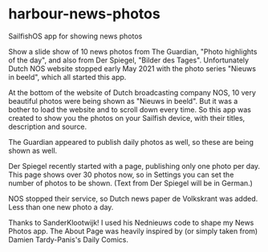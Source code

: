 # harbour-news-photos
SailfishOS app for showing news photos

Show a slide show of 10 news photos from The Guardian, "Photo highlights of the day", and also from Der Spiegel, "Bilder des Tages". Unfortunately Dutch NOS website stopped early May 2021 with the photo series "Nieuws in beeld", which all started this app.

At the bottom of the website of Dutch broadcasting company NOS, 10 very beautiful photos were being shown as "Nieuws in beeld". But it was a bother to load the website and to scroll down every time. So this app was created to show you the photos on your Sailfish device, with their titles, description and source.

The Guardian appeared to publish daily photos as well, so these are being shown as well.

Der Spiegel recently started with a page, publishing only one photo per day. This page shows over 30 photos now, so in Settings you can set the number of photos to be shown. (Text from Der Spiegel will be in German.)

NOS stopped their service, so Dutch news paper de Volkskrant was added. Less than one new photo a day.

Thanks to SanderKlootwijk! I used his Nednieuws code to shape my News Photos app. The About Page was heavily inspired by (or simply taken from) Damien Tardy-Panis's Daily Comics.


